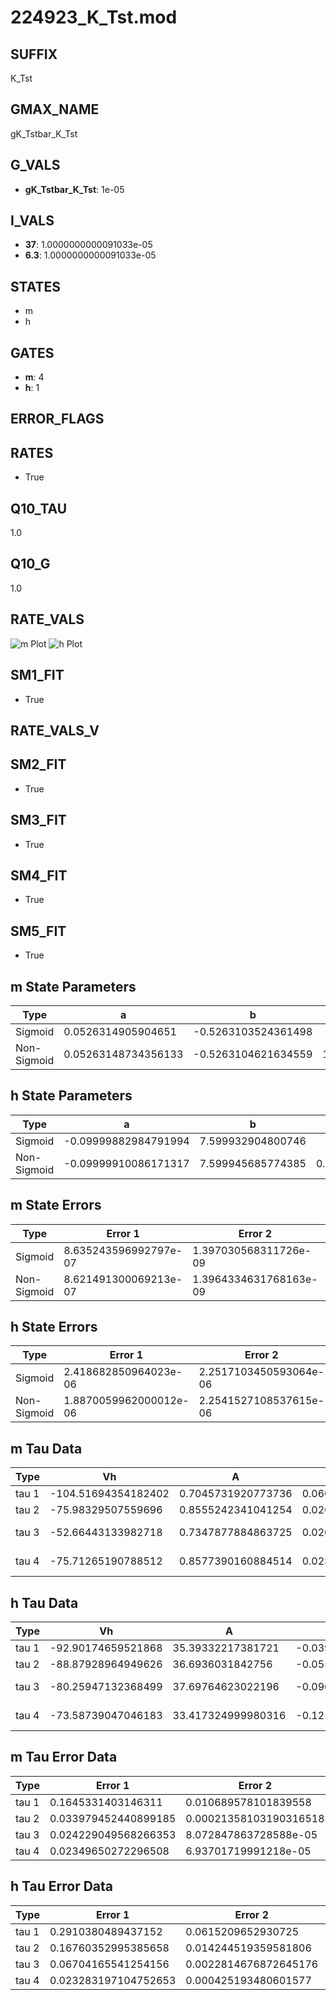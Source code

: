 # 224923_K_Tst.mod

## SUFFIX

K_Tst

## GMAX_NAME

gK_Tstbar_K_Tst

## G_VALS

- **gK_Tstbar_K_Tst**: 1e-05

## I_VALS

- **37**: 1.0000000000091033e-05
- **6.3**: 1.0000000000091033e-05

## STATES

- m
- h

## GATES

- **m**: 4
- **h**: 1

## ERROR_FLAGS


## RATES

- True

## Q10_TAU

1.0

## Q10_G

1.0

## RATE_VALS

![m Plot](/Users/pbozelos/Dropbox/icg-Chai-Panos/supermodels/output_markdown_files/K/224923_K_Tst.mod/images/m.png)
![h Plot](/Users/pbozelos/Dropbox/icg-Chai-Panos/supermodels/output_markdown_files/K/224923_K_Tst.mod/images/h.png)

## SM1_FIT

- True

## RATE_VALS_V

## SM2_FIT

- True

## SM3_FIT

- True

## SM4_FIT

- True

## SM5_FIT

- True

## m State Parameters

| Type | a | b | c | d |
| --- | --- | --- | --- | --- |
| Sigmoid | 0.0526314905904651 | -0.5263103524361498 |
| Non-Sigmoid | 0.05263148734356133 | -0.5263104621634559 | 1.000000013177516 | -3.494941494576468e-08 |

## h State Parameters

| Type | a | b | c | d |
| --- | --- | --- | --- | --- |
| Sigmoid | -0.09999882984791994 | 7.599932904800746 |
| Non-Sigmoid | -0.09999910086171317 | 7.599945685774385 | 0.9999970011224735 | -1.221139422068479e-07 |

## m State Errors

| Type | Error 1 | Error 2 | Error 3 |
| --- | --- | --- | --- |
| Sigmoid | 8.635243596992797e-07 | 1.397030568311726e-09 | 5.657544810389109e-07 |
| Non-Sigmoid | 8.621491300069213e-07 | 1.3964334631768163e-09 | 5.648534730335541e-07 |

## h State Errors

| Type | Error 1 | Error 2 | Error 3 |
| --- | --- | --- | --- |
| Sigmoid | 2.418682850964023e-06 | 2.2517103450593064e-06 | 2.1097586893328235e-06 |
| Non-Sigmoid | 1.8870059962000012e-06 | 2.2541527108537615e-06 | 1.645989798008995e-06 |

## m Tau Data

| Type | Vh | A | b1 | b2 | c1 | c2 | d1 | d2 | e1 | e2 |
| --- | --- | --- | --- | --- | --- | --- | --- | --- | --- | --- |
| tau 1 | -104.51694354182402 | 0.7045731920773736 | 0.0608167117960751 | 0.012819934257350618 |
| tau 2 | -75.98329507559696 | 0.8555242341041254 | 0.026889220145715858 | 0.00024057971474943546 | 0.02901416946600824 | -0.00010387464607689056 |
| tau 3 | -52.66443133982718 | 0.7347877884863725 | 0.02082972151845436 | 0.0003365321748104839 | 3.2798873256760363e-06 | 0.042804207234413215 | -0.0003329644421794182 | 8.535487685121698e-07 |
| tau 4 | -75.71265190788512 | 0.8577390160884514 | 0.023852053569621237 | 0.00014873202865628413 | 2.8058955791074926e-06 | 1.2275925741672732e-07 | 0.027517825413683 | -2.2891431943898833e-05 | -1.0031157262683776e-06 | 3.4406916821502404e-09 |

## h Tau Data

| Type | Vh | A | b1 | b2 | c1 | c2 | d1 | d2 | e1 | e2 |
| --- | --- | --- | --- | --- | --- | --- | --- | --- | --- | --- |
| tau 1 | -92.90174659521868 | 35.39332217381721 | -0.03976797103022396 | -0.11724211163362226 |
| tau 2 | -88.87928964949626 | 36.6936031842756 | -0.05540645769314418 | 0.00023385613667762406 | -0.12037563498822874 | -0.003612854580368418 |
| tau 3 | -80.25947132368499 | 37.69764623022196 | -0.09045094135179726 | 0.0009282938762801818 | -2.907350134222674e-06 | -0.08162257338234849 | -0.0038355932146146507 | -0.00012544501853527888 |
| tau 4 | -73.58739047046183 | 33.417324999980316 | -0.12170943471282487 | 0.002020333413741302 | -1.3707666749447582e-05 | 3.248300568402938e-08 | -0.06345542185836296 | -0.004049255692286221 | -0.0001897930274634159 | -2.780916882423176e-06 |

## m Tau Error Data

| Type | Error 1 | Error 2 | Error 3 |
| --- | --- | --- | --- |
| tau 1 | 0.1645331403146311 | 0.010689578101839558 | 0.06084089506105363 |
| tau 2 | 0.033979452440899185 | 0.00021358103190316518 | 0.012564886905066696 |
| tau 3 | 0.024229049568266353 | 8.072847863728588e-05 | 0.008959392979390387 |
| tau 4 | 0.02349650272296508 | 6.93701719991218e-05 | 0.008688512561882687 |

## h Tau Error Data

| Type | Error 1 | Error 2 | Error 3 |
| --- | --- | --- | --- |
| tau 1 | 0.2910380489437152 | 0.0615209652930725 | 0.1912184918877593 |
| tau 2 | 0.16760352995385658 | 0.014244519359581806 | 0.11011925880192862 |
| tau 3 | 0.06704165541254156 | 0.0022814676872645176 | 0.04404786346036925 |
| tau 4 | 0.023283197104752653 | 0.000425193480601577 | 0.015297579999779572 |


